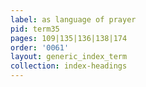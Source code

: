 ```yaml
---
label: as language of prayer
pid: term35
pages: 109|135|136|138|174
order: '0061'
layout: generic_index_term
collection: index-headings
---
```

